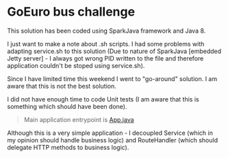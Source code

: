 # GoEuro bus challenge

This solution has been coded using SparkJava framework and Java 8.

I just want to make a note about .sh scripts. I had some problems with adapting service.sh to this solution (Due to nature of SparkJava [embedded Jetty server] - I always got wrong PID written to the file and therefore application couldn't be stoped using service.sh). 

Since I have limited time this weekend I went to "go-around" solution. I am aware that this is not the best solution. 

I did not have enough time to code Unit tests (I am aware that this is something which should have been done).

> Main application entrypoint is [App.java]

Although this is a very simple application - I decoupled Service (which in my opinion should handle business logic) and RouteHandler (which should delegate HTTP methods to business logic).

[//]: # (These are reference links used in the body of this note and get stripped out when the markdown processor does its job. There is no need to format nicely because it shouldn't be seen. Thanks SO - http://stackoverflow.com/questions/4823468/store-comments-in-markdown-syntax)

   [App.java]: <https://github.com/sasa-radovanovic/goeuro_busroutes/blob/master/src/main/java/sasa_goeuro/goeuro_busroutes/App.java>

